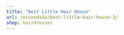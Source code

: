 ```yaml
---
title: "Best Little Hair House"
url: /escondido/best-little-hair-house-3/
shop: hairdresser
---
```

